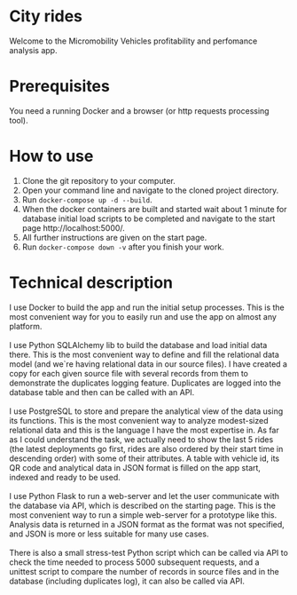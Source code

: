# City rides 
Welcome to the Micromobility Vehicles profitability and perfomance analysis app.

# Prerequisites
You need a running Docker and a browser (or http requests processing tool).

# How to use
1. Clone the git repository to your computer.
2. Open your command line and navigate to the cloned project directory.
3. Run <code>docker-compose up -d --build</code>.
4. When the docker containers are built and started wait about 1 minute for database 
initial load scripts to be completed and navigate to the start page http://localhost:5000/.
5. All further instructions are given on the start page.
6. Run <code>docker-compose down -v</code> after you finish your work.

# Technical description
I use Docker to build the app and run the initial setup processes. This is the most convenient way for you to easily 
run and use the app on almost any platform.<br><br>
I use Python SQLAlchemy lib to build the database and load initial data there. This is the most convenient way to define 
and fill the relational data model (and we`re having relational data in our source files). I have created a copy for 
each given source file with several records from them to demonstrate the duplicates logging feature. Duplicates are 
logged into the database table and then can be called with an API.<br><br>
I use PostgreSQL to store and prepare the analytical view of the data using its functions. This is the most convenient 
way to analyze modest-sized relational data and this is the language I have the most expertise in. As far as I could 
understand the task, we actually need to show the last 5 rides (the latest deployments go first, rides are also ordered 
by their start time in descending order) with some of their attributes. A table with vehicle id, its QR code and
analytical data in JSON format is filled on the app start, indexed and ready to be used.<br><br>
I use Python Flask to run a web-server and let the user communicate with the database via API, which is described 
on the starting page. This is the most convenient way to run a simple web-server for a prototype like this.
Analysis data is returned in a JSON format as the format was not specified, and JSON is more or less suitable for
many use cases.<br><br>
There is also a small stress-test Python script which can be called via API to check the time needed to process 5000
subsequent requests, and a unittest script to compare the number of records in source files and in the database 
(including duplicates log), it can also be called via API.
